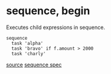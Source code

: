 
# sequence, begin

Executes child expressions in sequence.

```
sequence
  task 'alpha'
  task 'bravo' if f.amount > 2000
  task 'charly'
```


[source](https://github.com/floraison/flor/tree/master/lib/flor/pcore/sequence.rb)
[sequence spec](https://github.com/floraison/flor/tree/master/spec/pcore/sequence_spec.rb)

